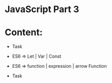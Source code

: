 # JavaScript Part 3

# Content:

- Task

- ES6 => Let | Var | Const 

- ES6 => function | expression | arrow Function

- Task
